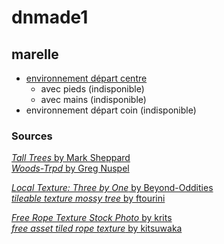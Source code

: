 # dnmade1

## marelle
* [environnement départ centre](./marelle/map_centre.html)
    * avec pieds (indisponible)
    * avec mains (indisponible)
* environnement départ coin (indisponible)

### Sources

[*Tall Trees* by Mark Sheppard](https://www.flickr.com/photos/112807070@N03/31571656074/)  
[*Woods-Trpd* by Greg Nuspel](https://www.flickr.com/photos/gregnuspel/3624297151/)

[*Local Texture: Three by One* by Beyond-Oddities](https://www.deviantart.com/beyond-oddities/art/Local-Texture-Three-by-One-77137822)  
[*tileable texture mossy tree* by ftourini](https://www.deviantart.com/ftourini/art/tileable-texture-mossy-tree-216962711)

[*Free Rope Texture Stock Photo* by krits](https://www.freeimages.com/photo/rope-texture-1187840)  
[*free asset tiled rope texture* by kitsuwaka](https://fr.3dexport.com/free-3dmodel-free-asset-tiled-rope-texture-126553.htm)